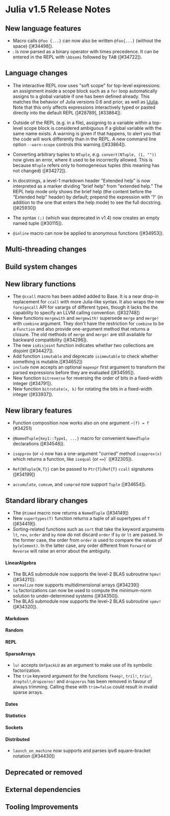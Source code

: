 Julia v1.5 Release Notes
========================

New language features
---------------------
* Macro calls `@foo {...}` can now also be written `@foo{...}` (without the space) ([#34498]).
* `⨟` is now parsed as a binary operator with times precedence. It can be entered in the REPL
  with `\bbsemi` followed by <kbd>TAB</kbd> ([#34722]).

Language changes
----------------

* The interactive REPL now uses "soft scope" for top-level expressions: an assignment inside a
  scope block such as a `for` loop automatically assigns to a global variable if one has been
  defined already. This matches the behavior of Julia versions 0.6 and prior, as well as
  [IJulia](https://github.com/JuliaLang/IJulia.jl).
  Note that this only affects expressions interactively typed or pasted directly into the
  default REPL ([#28789], [#33864]).

* Outside of the REPL (e.g. in a file), assigning to a variable within a top-level scope
  block is considered ambiguous if a global variable with the same name exists.
  A warning is given if that happens, to alert you that the code will work differently
  than in the REPL.
  A new command line option `--warn-scope` controls this warning ([#33864]).

* Converting arbitrary tuples to `NTuple`, e.g. `convert(NTuple, (1, ""))` now gives an error,
  where it used to be incorrectly allowed. This is because `NTuple` refers only to homogeneous
  tuples (this meaning has not changed) ([#34272]).

* In docstrings, a level-1 markdown header "Extended help" is now
  interpreted as a marker dividing "brief help" from "extended help."
  The REPL help mode only shows the brief help (the content before the
  "Extended help" header) by default; prepend the expression with '?'
  (in addition to the one that enters the help mode) to see the full
  docstring. ([#25930])

* The syntax `(;)` (which was deprecated in v1.4) now creates an empty named tuple ([#30115]).

* `@inline` macro can now be applied to anonymous functions ([#34953]).

Multi-threading changes
-----------------------


Build system changes
--------------------


New library functions
---------------------
* The `@ccall` macro has been added added to Base. It is a near drop-in replacement for `ccall` with more Julia-like syntax. It also wraps the new `foreigncall` API for varargs of different types, though it lacks the the capability to specify an LLVM calling convention. ([#32748])
* New functions `mergewith` and `mergewith!` supersede `merge` and `merge!` with `combine`
  argument.  They don't have the restriction for `combine` to be a `Function` and also
  provide one-argument method that returns a closure.  The old methods of `merge` and
  `merge!` are still available for backward compatibility ([#34296]).
* The new `isdisjoint` function indicates whether two collections are disjoint ([#34427]).
* Add function `ismutable` and deprecate `isimmutable` to check whether something is mutable.([#34652])
* `include` now accepts an optional `mapexpr` first argument to transform the parsed
  expressions before they are evaluated ([#34595]).
* New function `bitreverse` for reversing the order of bits in a fixed-width integer ([#34791]).
* New function `bitrotate(x, k)` for rotating the bits in a fixed-width integer ([#33937]).

New library features
--------------------
* Function composition now works also on one argument `∘(f) = f` (#34251)
* `@NamedTuple{key1::Type1, ...}` macro for convenient `NamedTuple` declarations ([#34548]).

* `isapprox` (or `≈`) now has a one-argument "curried" method `isapprox(x)` which returns a function, like `isequal` (or `==`)` ([#32305]).
* `Ref{NTuple{N,T}}` can be passed to `Ptr{T}`/`Ref{T}` `ccall` signatures ([#34199])
* `accumulate`, `cumsum`, and `cumprod` now support `Tuple` ([#34654]).


Standard library changes
------------------------
* The `@timed` macro now returns a `NamedTuple` ([#34149])
* New `supertypes(T)` function returns a tuple of all supertypes of `T` ([#34419]).
* Sorting-related functions such as `sort` that take the keyword arguments `lt`, `rev`, `order`
  and `by` now do not discard `order` if `by` or `lt` are passed. In the former case, the
  order from `order` is used to compare the values of `by(element)`. In the latter case,
  any order different from `Forward` or `Reverse` will raise an error about the
  ambiguity.

#### LinearAlgebra
* The BLAS submodule now supports the level-2 BLAS subroutine `hpmv!` ([#34211]).
* `normalize` now supports multidimensional arrays ([#34239])
* `lq` factorizations can now be used to compute the minimum-norm solution to under-determined systems ([#34350]).
* The BLAS submodule now supports the level-2 BLAS subroutine `spmv!` ([#34320]).

#### Markdown


#### Random


#### REPL


#### SparseArrays
* `lu!` accepts `UmfpackLU` as an argument to make use of its symbolic factorization.
* The `trim` keyword argument for the functions `fkeep!`, `tril!`, `triu!`,
  `droptol!`,`dropzeros!` and `dropzeros` has been removed in favour of always
  trimming. Calling these with `trim=false` could result in invalid sparse
  arrays.

#### Dates

#### Statistics


#### Sockets

#### Distributed
* `launch_on_machine` now supports and parses ipv6 square-bracket notation ([#34430])

Deprecated or removed
---------------------

External dependencies
---------------------

Tooling Improvements
---------------------


<!--- generated by NEWS-update.jl: -->
